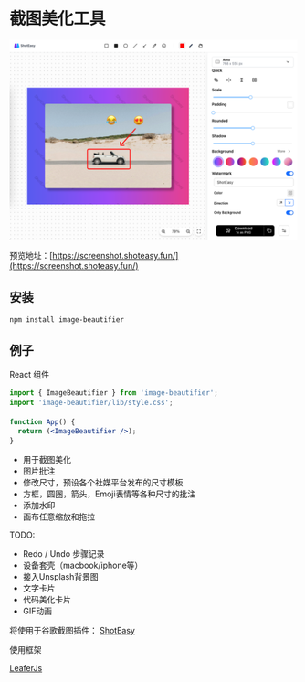 # 截图美化工具

![preview](https://github.com/CH563/image-beautifier/blob/main/preview.png)

预览地址：[https://screenshot.shoteasy.fun/](https://screenshot.shoteasy.fun/)

## 安装

```bash
npm install image-beautifier
```

## 例子

React 组件

```jsx
import { ImageBeautifier } from 'image-beautifier';
import 'image-beautifier/lib/style.css';

function App() {
  return (<ImageBeautifier />);
}
```

- 用于截图美化
- 图片批注
- 修改尺寸，预设各个社媒平台发布的尺寸模板
- 方框，圆圈，箭头，Emoji表情等各种尺寸的批注
- 添加水印
- 画布任意缩放和拖拉


TODO:

- Redo / Undo 步骤记录
- 设备套壳（macbook/iphone等）
- 接入Unsplash背景图
- 文字卡片
- 代码美化卡片
- GIF动画

将使用于谷歌截图插件： [ShotEasy](https://chromewebstore.google.com/detail/nmppkehciohcgcehlnifgeokgioidknh)

使用框架

[LeaferJs](https://github.com/leaferjs/ui)

